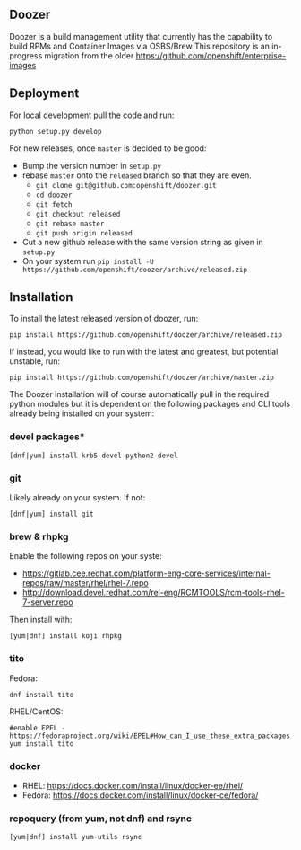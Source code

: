 ## Doozer

Doozer is a build management utility that currently has the capability to build RPMs and Container Images via OSBS/Brew
This repository is an in-progress migration from the older https://github.com/openshift/enterprise-images

## Deployment

For local development pull the code and run:

`python setup.py develop`

For new releases, once `master` is decided to be good:

- Bump the version number in `setup.py`
- rebase `master` onto the `released` branch so that they are even.
    - `git clone git@github.com:openshift/doozer.git`
    - `cd doozer`
    - `git fetch`
    - `git checkout released`
    - `git rebase master`
    - `git push origin released`
- Cut a new github release with the same version string as given in `setup.py`
- On your system run `pip install -U https://github.com/openshift/doozer/archive/released.zip`


## Installation

To install the latest released version of doozer, run:

```
pip install https://github.com/openshift/doozer/archive/released.zip
```

If instead, you would like to run with the latest and greatest, but potential unstable, run:

```
pip install https://github.com/openshift/doozer/archive/master.zip
```

The Doozer installation will of course automatically pull in the required python modules but it is dependent on the following packages and CLI tools already being installed on your system:

### **devel packages***

`[dnf|yum] install krb5-devel python2-devel`

### **git**

Likely already on your system. If not:

`[dnf|yum] install git`

### **brew & rhpkg**

Enable the following repos on your syste:

- https://gitlab.cee.redhat.com/platform-eng-core-services/internal-repos/raw/master/rhel/rhel-7.repo
- http://download.devel.redhat.com/rel-eng/RCMTOOLS/rcm-tools-rhel-7-server.repo

Then install with:

`[yum|dnf] install koji rhpkg`


### **tito**

Fedora:

`dnf install tito`

RHEL/CentOS:
```
#enable EPEL - https://fedoraproject.org/wiki/EPEL#How_can_I_use_these_extra_packages.3F
yum install tito
```

### **docker**

- RHEL: https://docs.docker.com/install/linux/docker-ee/rhel/
- Fedora: https://docs.docker.com/install/linux/docker-ce/fedora/

### **repoquery** (from yum, not dnf) and **rsync**

`[yum|dnf] install yum-utils rsync`

